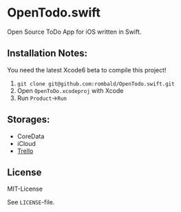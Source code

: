 # OpenTodo.swift

Open Source ToDo App for iOS written in Swift.

## Installation Notes:

You need the latest Xcode6 beta to compile this project!

 1. `git clone git@github.com:rombald/OpenTodo.swift.git`
 1. Open `OpenToDo.xcodeproj` with Xcode
 1. Run `Product`->`Run`

## Storages:

 - CoreData
 - iCloud
 - [Trello](http://trello.com)

## License

MIT-License

See `LICENSE`-file.
